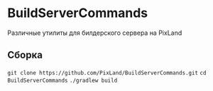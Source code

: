 # BuildServerCommands
Различные утилиты для билдерского сервера на PixLand

## Сборка
`git clone https://github.com/PixLand/BuildServerCommands.git`
`cd BuildServerCommands`
`./gradlew build`